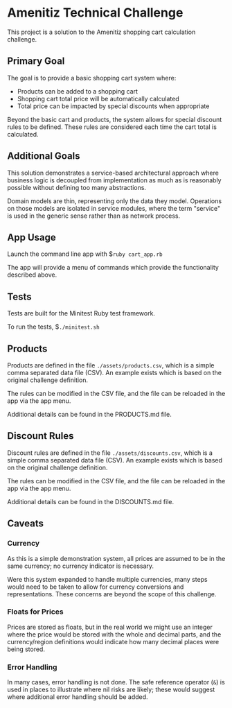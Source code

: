 # Amenitiz Technical Challenge

This project is a solution to the Amenitiz shopping cart calculation challenge.

## Primary Goal

The goal is to provide a basic shopping cart system where:
- Products can be added to a shopping cart
- Shopping cart total price will be automatically calculated
- Total price can be impacted by special discounts when appropriate

Beyond the basic cart and products, the system allows for special discount
rules to be defined.  These rules are considered each time the cart total
is calculated.

## Additional Goals

This solution demonstrates a service-based architectural approach where
business logic is decoupled from implementation as much as is reasonably
possible without defining too many abstractions.

Domain models are thin, representing only the data they model.  Operations
on those models are isolated in service modules, where the term "service"
is used in the generic sense rather than as network process.

## App Usage

Launch the command line app with $`ruby cart_app.rb`

The app will provide a menu of commands which provide the functionality described above.

## Tests

Tests are built for the Minitest Ruby test framework.

To run the tests, $`./minitest.sh`

## Products

Products are defined in the file `./assets/products.csv`, which is a simple
comma separated data file (CSV).  An example exists which is based on the original
challenge definition.

The rules can be modified in the CSV file, and the file
can be reloaded in the app via the app menu.

Additional details can be found in the PRODUCTS.md file.

## Discount Rules

Discount rules are defined in the file `./assets/discounts.csv`, which is a simple
comma separated data file (CSV).  An example exists which is based on the original
challenge definition.  

The rules can be modified in the CSV file, and the file
can be reloaded in the app via the app menu.  

Additional details can be found in the DISCOUNTS.md file.

## Caveats

### Currency

As this is a simple demonstration system, all prices are assumed to
be in the same currency; no currency indicator is necessary.

Were this system expanded to handle multiple currencies, many steps
would need to be taken to allow for currency conversions and representations.
These concerns are beyond the scope of this challenge.

### Floats for Prices

Prices are stored as floats, but in the real world we might use an integer
where the price would be stored with the whole and decimal parts, and the
currency/region definitions would indicate how many decimal places were being
stored.

### Error Handling

In many cases, error handling is not done.  The safe reference operator (`&`)
is used in places to illustrate where nil risks are likely; these would suggest
where additional error handling should be added.
